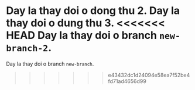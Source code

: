Day la thay doi o dong thu 2.
Day la thay doi o dung thu 3.
<<<<<<< HEAD
Day la thay doi o branch `new-branch-2`.
=======
Day la thay doi o branch `new-branch`.
>>>>>>> e43432dc1d24094e58ea7f52be4fd71ad4656d99
